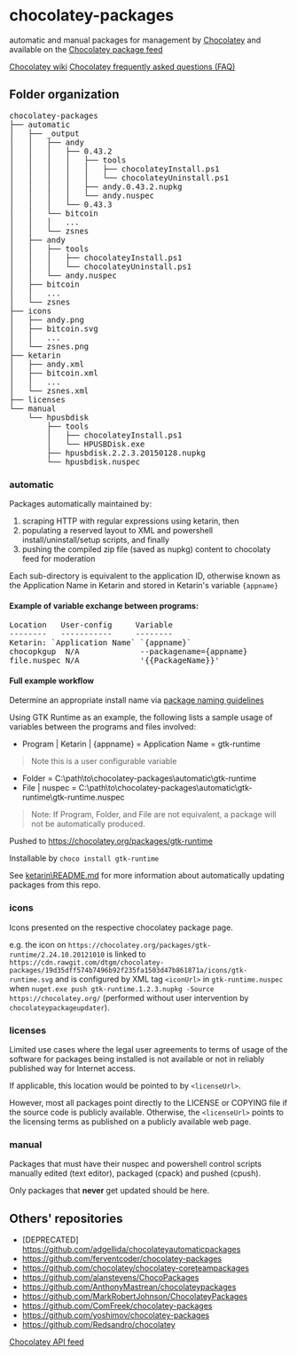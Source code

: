 # chocolatey-packages
automatic and manual packages for management by [Chocolatey](https://chocolatey.org/) and available on the [Chocolatey package feed](https://chocolatey.org/packages)

[Chocolatey wiki](https://github.com/chocolatey/choco/wiki)
[Chocolatey frequently asked questions (FAQ)](https://github.com/chocolatey/choco/wiki/ChocolateyFAQs)

## Folder organization

<pre>
chocolatey-packages
├── automatic
│   ├── _output
│   │   ├── andy    
│   │   │   ├── 0.43.2    
│   │   │   │   ├── tools
│   │   │   │   │   ├── chocolateyInstall.ps1
│   │   │   │   │   └── chocolateyUninstall.ps1
│   │   │   │   ├── andy.0.43.2.nupkg
│   │   │   │   └── andy.nuspec    
│   │   │   └── 0.43.3  
│   │   └── bitcoin 
│   │   │   ...
│   │   └── zsnes
│   ├── andy
│   │   ├── tools
│   │   │   ├── chocolateyInstall.ps1
│   │   │   └── chocolateyUninstall.ps1
│   │   └── andy.nuspec
│   ├── bitcoin
│   │   ...
│   └── zsnes
├── icons
│   ├── andy.png
│   ├── bitcoin.svg
│   │   ...
│   └── zsnes.png
├── ketarin
│   ├── andy.xml
│   ├── bitcoin.xml
│   │   ...
│   └── zsnes.xml
├── licenses
└── manual
    └── hpusbdisk
        ├── tools
        │   ├── chocolateyInstall.ps1    
        │   └── HPUSBDisk.exe    
        ├── hpusbdisk.2.2.3.20150128.nupkg
        └── hpusbdisk.nuspec
</pre>

### automatic
Packages automatically maintained by: 

1. scraping HTTP with regular expressions using ketarin, then
2. populating a reserved layout to XML and powershell install/uninstall/setup scripts, and finally
3. pushing the compiled zip file (saved as nupkg) content to chocolaty feed for moderation

Each sub-directory is equivalent to the application ID, otherwise known as the Application Name in Ketarin and stored in Ketarin's variable `{appname}`

#### Example of variable exchange between programs:

<pre>
Location   User-config     Variable
--------   -----------     --------
Ketarin: `Application Name` `{appname}`
chocopkgup  N/A             --packagename={appname}
file.nuspec N/A             '{{PackageName}}' 
</pre>

#### Full example workflow

Determine an appropriate install name via [package naming guidelines](https://github.com/chocolatey/chocolatey/wiki/CreatePackages#naming-your-package)

Using GTK Runtime as an example, the following lists a sample usage of variables between the programs and files involved:

* Program | Ketarin | {appname} = Application Name = gtk-runtime

> Note this is a user configurable variable 
* Folder = C:\path\to\chocolatey-packages\automatic\gtk-runtime
* File | nuspec = C:\path\to\chocolatey-packages\automatic\gtk-runtime\gtk-runtime.nuspec

> Note: If Program, Folder, and File are not equivalent, a package will not be automatically produced.

Pushed to https://chocolatey.org/packages/gtk-runtime

Installable by `choco install gtk-runtime` 

See [ketarin\README.md](https://github.com/dtgm/chocolatey-packages/blob/master/ketarin/README.md) for more information about automatically updating packages from this repo.

### icons
Icons presented on the respective chocolatey package page.

e.g. the icon on `https://chocolatey.org/packages/gtk-runtime/2.24.10.20121010` is linked to `https://cdn.rawgit.com/dtgm/chocolatey-packages/19d35dff574b7496b92f235fa1503d47b861871a/icons/gtk-runtime.svg` and is configured by XML tag `<iconUrl>` in `gtk-runtime.nuspec` when `nuget.exe push gtk-runtime.1.2.3.nupkg -Source https://chocolatey.org/` (performed without user intervention by `chocolateypackageupdater`).

### licenses 
Limited use cases where the legal user agreements to terms of usage of the software for packages being installed is not available or not in reliably published way for Internet access.

If applicable, this location would be pointed to by `<licenseUrl>`.

However, most all packages point directly to the LICENSE or COPYING file if the source code is publicly available.  Otherwise, the `<licenseUrl>` points to the licensing terms as published on a publicly available web page.

### manual
Packages that must have their nuspec and powershell control scripts manually edited (text editor), packaged (cpack) and pushed (cpush).

Only packages that __never__ get updated should be here.

## Others' repositories
* [DEPRECATED] https://github.com/adgellida/chocolateyautomaticpackages
* https://github.com/ferventcoder/chocolatey-packages
* https://github.com/chocolatey/chocolatey-coreteampackages
* https://github.com/alanstevens/ChocoPackages
* https://github.com/AnthonyMastrean/chocolateypackages
* https://github.com/MarkRobertJohnson/ChocolateyPackages
* https://github.com/ComFreek/chocolatey-packages
* https://github.com/yoshimov/chocolatey-packages
* https://github.com/Redsandro/chocolatey

[Chocolatey API feed](http://chocolatey.org/api/v2/)
